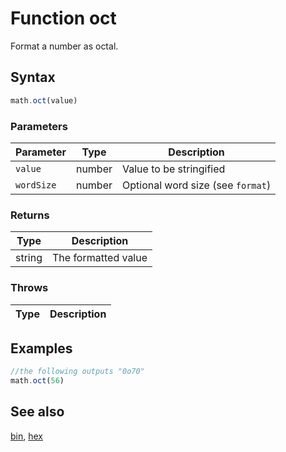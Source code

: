 <!-- Note: This file is automatically generated from source code comments. Changes made in this file will be overridden. -->

# Function oct

Format a number as octal.


## Syntax

```js
math.oct(value)
```

### Parameters

Parameter | Type | Description
--------- | ---- | -----------
`value` | number | Value to be stringified
`wordSize` | number | Optional word size (see `format`)

### Returns

Type | Description
---- | -----------
string | The formatted value


### Throws

Type | Description
---- | -----------


## Examples

```js
//the following outputs "0o70"
math.oct(56)
```


## See also

[bin](bin.md),
[hex](hex.md)
